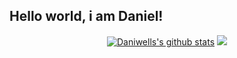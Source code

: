 ## Hello world, i am Daniel!

<!--
**daniwells/daniwells** is a ✨ _special_ ✨ repository because its `README.md` (this file) appears on your GitHub profile.

Here are some ideas to get you started:

- 🔭 I’m currently working on ...
- 🌱 I’m currently learning ...
- 👯 I’m looking to collaborate on ...
- 🤔 I’m looking for help with ...
- 💬 Ask me about ...
- 📫 How to reach me: ...
- 😄 Pronouns: ...
- ⚡ Fun fact: ...
-->

<div align="center">
  <a href="https://github.com/daniwells"><img src="https://github-readme-stats.vercel.app/api?username=daniwells&theme=synthwave&show_icons=true&" alt="Daniwells's github stats"/></a>
  <a href="https://github.com/daniwells"><img src="https://github-readme-stats.vercel.app/api/top-langs/?username=daniwells&theme=synthwave&layout=compact"/></a>
</div>
